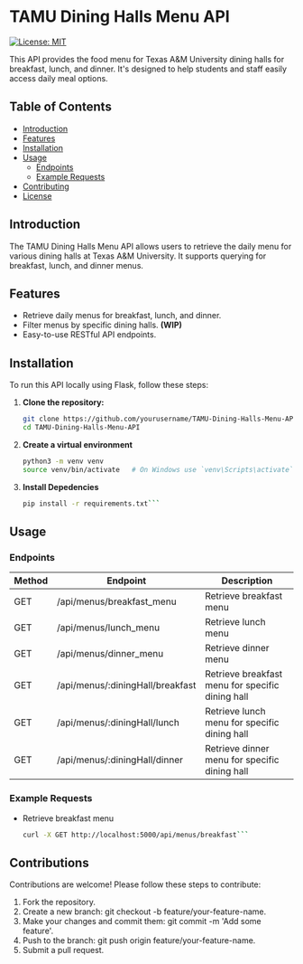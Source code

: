 # TAMU Dining Halls Menu API

[![License: MIT](https://img.shields.io/badge/License-MIT-yellow.svg)](https://opensource.org/licenses/MIT)

This API provides the food menu for Texas A&M University dining halls for breakfast, lunch, and dinner. It's designed to help students and staff easily access daily meal options.

## Table of Contents
- [Introduction](#introduction)
- [Features](#features)
- [Installation](#installation)
- [Usage](#usage)
  - [Endpoints](#endpoints)
  - [Example Requests](#example-requests)
- [Contributing](#contributing)
- [License](#license)

## Introduction
The TAMU Dining Halls Menu API allows users to retrieve the daily menu for various dining halls at Texas A&M University. It supports querying for breakfast, lunch, and dinner menus.

## Features
- Retrieve daily menus for breakfast, lunch, and dinner.
- Filter menus by specific dining halls. **(WIP)**
- Easy-to-use RESTful API endpoints.

## Installation
To run this API locally using Flask, follow these steps:

1. **Clone the repository:**
   ```bash
   git clone https://github.com/yourusername/TAMU-Dining-Halls-Menu-API.git
   cd TAMU-Dining-Halls-Menu-API
   ```
2. **Create a virtual environment**
   ```bash
   python3 -m venv venv
   source venv/bin/activate   # On Windows use `venv\Scripts\activate`
   ```
3. **Install Depedencies**
   ```bash
   pip install -r requirements.txt```

## Usage
### Endpoints
| Method | Endpoint                                 | Description                                  |
|--------|------------------------------------------|----------------------------------------------|
| GET    | /api/menus/breakfast_menu                | Retrieve breakfast menu                      |
| GET    | /api/menus/lunch_menu                    | Retrieve lunch menu                          |
| GET    | /api/menus/dinner_menu                   | Retrieve dinner menu                         |
| GET    | /api/menus/:diningHall/breakfast         | Retrieve breakfast menu for specific dining hall | **(WIP)**
| GET    | /api/menus/:diningHall/lunch             | Retrieve lunch menu for specific dining hall     | **(WIP)**
| GET    | /api/menus/:diningHall/dinner            | Retrieve dinner menu for specific dining hall    | **(WIP)**

### Example Requests
- Retrieve breakfast menu
  ```bash
  curl -X GET http://localhost:5000/api/menus/breakfast```

## Contributions
Contributions are welcome! Please follow these steps to contribute:
1. Fork the repository.
2. Create a new branch: git checkout -b feature/your-feature-name.
3. Make your changes and commit them: git commit -m 'Add some feature'.
4. Push to the branch: git push origin feature/your-feature-name.
5. Submit a pull request.
